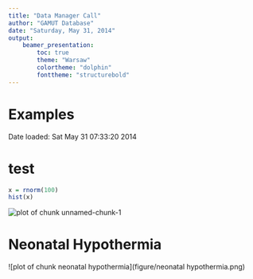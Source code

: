 ```yaml
---
title: "Data Manager Call"
author: "GAMUT Database"
date: "Saturday, May 31, 2014"
output: 
    beamer_presentation:
        toc: true
        theme: "Warsaw"
        colortheme: "dolphin"
        fonttheme: "structurebold"
---
```




Examples
=========================================================


Date loaded: Sat May 31 07:33:20 2014



test
=======================

```r
x = rnorm(100)
hist(x)
```

![plot of chunk unnamed-chunk-1](figure/unnamed-chunk-1.png) 


Neonatal Hypothermia
=========================================================
![plot of chunk neonatal hypothermia](figure/neonatal hypothermia.png) 
